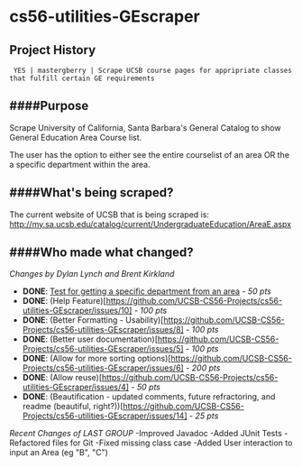 cs56-utilities-GEscraper
========================

Project History
---------------
```
 YES | mastergberry | Scrape UCSB course pages for appripriate classes that fulfill certain GE requirements
```
####Purpose
------------------
Scrape University of California, Santa Barbara's General Catalog to show General Education Area Course list. 

The user has the option to either see the entire courselist of an area OR the a specific department within the area.

####What's being scraped?
-------------------------------
The current website of UCSB that is being scraped is: http://my.sa.ucsb.edu/catalog/current/UndergraduateEducation/AreaE.aspx 

####Who made what changed?
----------------------------------
*Changes by Dylan Lynch and Brent Kirkland*
- **DONE**: [Test for getting a specific department from an area](https://github.com/UCSB-CS56-Projects/cs56-utilities-GEscraper/issues/11) - *50 pts*
- **DONE**: (Help Feature)[https://github.com/UCSB-CS56-Projects/cs56-utilities-GEscraper/issues/10] - *100 pts*
- **DONE**: (Better Formatting - Usability)[https://github.com/UCSB-CS56-Projects/cs56-utilities-GEscraper/issues/8] - *100 pts*
- **DONE**: (Better user documentation)[https://github.com/UCSB-CS56-Projects/cs56-utilities-GEscraper/issues/5] - *100 pts*
- **DONE**: (Allow for more sorting options)[https://github.com/UCSB-CS56-Projects/cs56-utilities-GEscraper/issues/6] - *200 pts*
- **DONE**: (Allow reuse)[https://github.com/UCSB-CS56-Projects/cs56-utilities-GEscraper/issues/4] - *50 pts*
- **DONE**: (Beautification - updated comments,  future refractoring, and readme (beautiful, right?))[https://github.com/UCSB-CS56-Projects/cs56-utilities-GEscraper/issues/14] - *25 pts*

*Recent Changes of LAST GROUP*
-Improved Javadoc
-Added JUnit Tests
-Refactored files for Git
-Fixed missing class case
-Added User interaction to input an Area (eg "B", "C")

